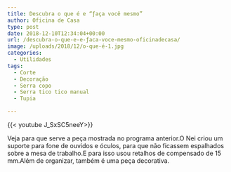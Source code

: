 ```yaml
---
title: Descubra o que é e “ƒaça você mesmo”
author: Oficina de Casa
type: post
date: 2018-12-10T12:34:04+00:00
url: /descubra-o-que-e-e-ƒaca-voce-mesmo-oficinadecasa/
image: /uploads/2018/12/o-que-é-1.jpg
categories:
  - Utilidades
tags:
  - Corte
  - Decoração
  - Serra copo
  - Serra tico tico manual
  - Tupia

---
```

{{< youtube J_SxSC5neeY>}}

Veja para que serve a peça mostrada no programa anterior.O Nei criou um suporte para fone de ouvidos e óculos, para que não ficassem espalhados sobre a mesa de trabalho.E para isso usou retalhos de compensado de 15 mm.Além de organizar, também é uma peça decorativa.
